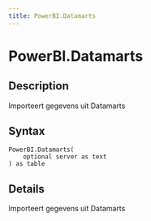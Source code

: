 ```yaml
---
title: PowerBI.Datamarts
---
```


# PowerBI.Datamarts


## Description

Importeert gegevens uit Datamarts


## Syntax

```powerquery
PowerBI.Datamarts(
    optional server as text
) as table
```


## Details

Importeert gegevens uit Datamarts


